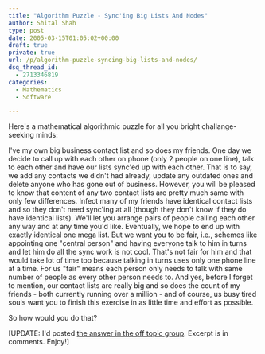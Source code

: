 ```yaml
---
title: "Algorithm Puzzle - Sync'ing Big Lists And Nodes"
author: Shital Shah
type: post
date: 2005-03-15T01:05:02+00:00
draft: true
private: true
url: /p/algorithm-puzzle-syncing-big-lists-and-nodes/
dsq_thread_id:
  - 2713346819
categories:
  - Mathematics
  - Software

---
```

Here's a mathematical algorithmic puzzle for all you bright challange-seeking minds: 

I've my own big business contact list and so does my friends. One day we decide to call up with each other on phone (only 2 people on one line), talk to each other and have our lists sync'ed up with each other. That is to say, we add any contacts we didn't had already, update any outdated ones and delete anyone who has gone out of business. However, you will be pleased to know that content of any two contact lists are pretty much same with only few differences. Infect many of my friends have identical contact lists and so they don't need sync'ing at all (though they don't know if they do have identical lists). We'll let you arrange pairs of people calling each other any way and at any time you'd like. Eventually, we hope to end up with exactly identical one mega list. But we want you to be fair, i.e., schemes like appointing one "central person" and having everyone talk to him in turns and let him do all the sync work is not cool. That's not fair for him and that would take lot of time too because talking in turns uses only one phone line at a time. For us "fair" means each person only needs to talk with same number of people as every other person needs to. And yes, before I forget to mention, our contact lists are really big and so does the count of my friends - both currently running over a million - and of course, us busy tired souls want you to finish this exercise in as little time and effort as possible. 

So how would you do that? 

[UPDATE: I'd posted [the answer in the off topic group][1]. Excerpt is in comments. Enjoy!]

 [1]: http://groups.yahoo.com/group/win_tech_off_topic/message/38726